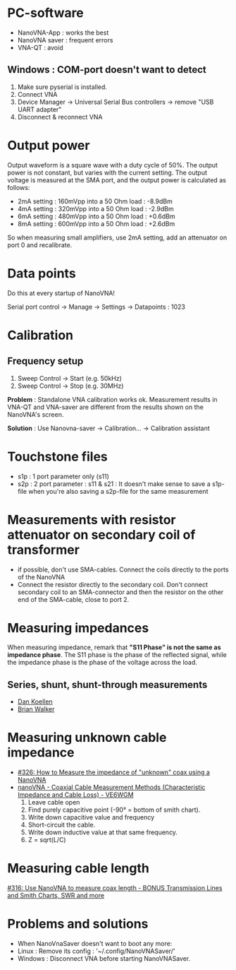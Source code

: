 # PC-software
* NanoVNA-App : works the best
* NanoVNA saver : frequent errors
* VNA-QT : avoid

## Windows : COM-port doesn't want to detect
1. Make sure pyserial is installed.
2. Connect VNA
3. Device Manager → Universal Serial Bus controllers → remove "USB UART adapter"
4. Disconnect & reconnect VNA

# Output power
Output waveform is a square wave with a duty cycle of 50%.  The output power is not constant, but varies with the current setting.  The output voltage is measured at the SMA port, and the output power is calculated as follows:
* 2mA setting : 160mVpp into a 50 Ohm load : -8.9dBm
* 4mA setting : 320mVpp into a 50 Ohm load : -2.9dBm
* 6mA setting : 480mVpp into a 50 Ohm load : +0.6dBm
* 8mA setting : 600mVpp into a 50 Ohm load : +2.6dBm

So when measuring small amplifiers, use 2mA setting, add an attenuator on port 0 and recalibrate.

# Data points
Do this at every startup of NanoVNA!

Serial port control → Manage → Settings → Datapoints : 1023

# Calibration
## Frequency setup
1. Sweep Control → Start (e.g. 50kHz)
2. Sweep Control → Stop (e.g. 30MHz)

**Problem** : Standalone VNA calibration works ok.  Measurement results in VNA-QT and VNA-saver are different from the results shown on the NanoVNA's screen.

**Solution** : Use Nanovna-saver → Calibration... → Calibration assistant

# Touchstone files
* s1p : 1 port parameter only (s11)
* s2p : 2 port parameter : s11 & s21 : It doesn't make sense to save a s1p-file when you're also saving a s2p-file for the same measurement

# Measurements with resistor attenuator on secondary coil of transformer
* if possible, don't use SMA-cables.   Connect the coils directly to the ports of the NanoVNA
* Connect the resistor directly to the secondary coil.  Don't connect secondary coil to an SMA-connector and then the resistor on the other end of the SMA-cable, close to port 2.

# Measuring impedances
When measuring impedance, remark that **"S11 Phase" is not the same as impedance phase**.  The S11 phase is the phase of the reflected signal, while the impedance phase is the phase of the voltage across the load.

## Series, shunt, shunt-through measurements
* [Dan Koellen](https://www.ai6xg.com/post/reactive-component-measurement-with-the-nanovna)
* [Brian Walker](http://www.clarke.com.au/pdf/CMT_Accurate_Measurements_VNA.pdf)

# Measuring unknown cable impedance
* [#326: How to Measure the impedance of "unknown" coax using a NanoVNA](https://www.youtube.com/watch?v=hqKLFbNYRZc)
* [nanoVNA - Coaxial Cable Measurement Methods (Characteristic Impedance and Cable Loss) - VE6WGM](https://youtu.be/G66_iqOu-Bs?t=1083)
  1. Leave cable open
  2. Find purely capacitive point (-90° = bottom of smith chart).
  3. Write down capacitive value and frequency
  4. Short-circuit the cable.
  5. Write down inductive value at that same frequency.
  6. Z = sqrt(L/C)

# Measuring cable length
[#316: Use NanoVNA to measure coax length - BONUS Transmission Lines and Smith Charts, SWR and more](https://www.youtube.com/watch?v=9thbTC8-JtA)

# Problems and solutions
* When NanoVnaSaver doesn't want to boot any more:
 * Linux : Remove its config : '~/.config/NanoVNASaver/'
 * Windows : Disconnect VNA before starting NanoVNASaver.